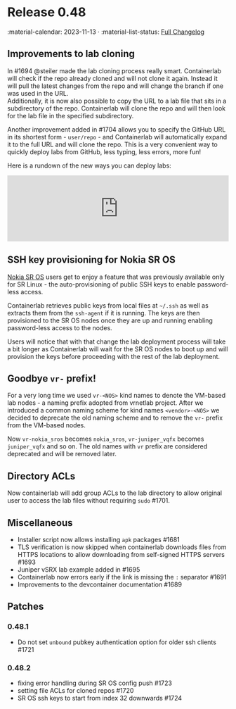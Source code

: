 # Release 0.48

:material-calendar: 2023-11-13 · :material-list-status: [Full Changelog](https://github.com/srl-labs/containerlab/releases)

## Improvements to lab cloning

In #1694 @steiler made the lab cloning process really smart. Containerlab will check if the repo already cloned and will not clone it again. Instead it will pull the latest changes from the repo and will change the branch if one was used in the URL.  
Additionally, it is now also possible to copy the URL to a lab file that sits in a subdirectory of the repo. Containerlab will clone the repo and will then look for the lab file in the specified subdirectory.

Another improvement added in #1704 allows you to specify the GitHub URL in its shortest form - `user/repo` - and Containerlab will automatically expand it to the full URL and will clone the repo. This is a very convenient way to quickly deploy labs from GitHub, less typing, less errors, more fun!

Here is a rundown of the new ways you can deploy labs:

<div class="iframe-container">
<iframe width="100%" src="https://www.youtube.com/embed/0QlUZsJGQDo" frameborder="0" allow="accelerometer; autoplay; clipboard-write; encrypted-media; gyroscope; picture-in-picture" allowfullscreen></iframe>
</div>

## SSH key provisioning for Nokia SR OS

[Nokia SR OS](../manual/kinds/vr-sros.md) users get to enjoy a feature that was previously available only for SR Linux - the auto-provisioning of public SSH keys to enable password-less access.

Containerlab retrieves public keys from local files at `~/.ssh` as well as extracts them from the `ssh-agent` if it is running. The keys are then provisioned to the SR OS nodes once they are up and running enabling password-less access to the nodes.

Users will notice that with that change the lab deployment process will take a bit longer as Containerlab will wait for the SR OS nodes to boot up and will provision the keys before proceeding with the rest of the lab deployment.

## Goodbye `vr-` prefix!

For a very long time we used `vr-<NOS>` kind names to denote the VM-based lab nodes - a naming prefix adopted from vrnetlab project. After we introduced a common naming scheme for kind names `<vendor>-<NOS>` we decided to deprecate the old naming scheme and to remove the `vr-` prefix from the VM-based nodes.

Now `vr-nokia_sros` becomes `nokia_sros`, `vr-juniper_vqfx` becomes `juniper_vqfx` and so on. The old names with `vr` prefix are considered deprecated and will be removed later.

## Directory ACLs

Now containerlab will add group ACLs to the lab directory to allow original user to access the lab files without requiring `sudo` #1701.

## Miscellaneous

* Installer script now allows installing `apk` packages #1681
* TLS verification is now skipped when containerlab downloads files from HTTPS locations to allow downloading from self-signed HTTPS servers #1693
* Juniper vSRX lab example added in #1695
* Containerlab now errors early if the link is missing the `:` separator #1691
* Improvements to the devcontainer documentation #1689

## Patches

### 0.48.1

* Do not set `unbound` pubkey authentication option for older ssh clients #1721

### 0.48.2

* fixing error handling during SR OS config push #1723
* setting file ACLs for cloned repos #1720
* SR OS ssh keys to start from index 32 downwards #1724
